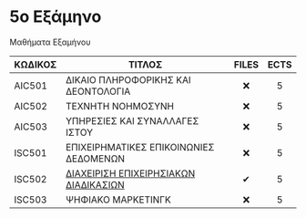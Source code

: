 # 5ο Εξάμηνο 

Μαθήματα Εξαμήνου

| ΚΩΔΙΚΟΣ | ΤΙΤΛΟΣ                                 | FILES | ECTS |
| ------- | -------------------------------------- | :---: | :--: |
| AIC501  | ΔΙΚΑΙΟ ΠΛΗΡΟΦΟΡΙΚΗΣ ΚΑΙ ∆ΕΟΝΤΟΛΟΓΙΑ    |  ❌   |  5   |
| AIC502  | ΤΕΧΝΗΤΗ ΝΟΗΜΟΣΥΝΗ                      |  ❌   |  5   |
| AIC503  | ΥΠΗΡΕΣΙΕΣ ΚΑΙ ΣΥΝΑΛΛΑΓΕΣ ΙΣΤΟΥ         |  ❌   |  5   |
| ISC501  | ΕΠΙΧΕΙΡΗΜΑΤΙΚΕΣ ΕΠΙΚΟΙΝΩΝΙΕΣ ΔΕΔΟΜΕΝΩΝ |  ❌   |  5   |
| ISC502  | [ΔΙΑΧΕΙΡΙΣΗ ΕΠΙΧΕΙΡΗΣΙΑΚΩΝ ΔΙΑΔΙΚΑΣΙΩΝ](/Semester5/Business%20Process%20Management)  |  ✔   |  5   |
| ISC503  | ΨΗΦΙΑΚΟ ΜΑΡΚΕΤΙΝΓΚ                     |  ❌   |  5   |

